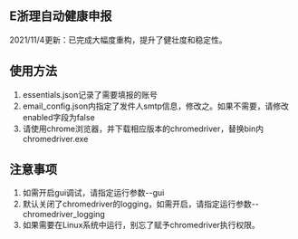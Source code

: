 ## E浙理自动健康申报
2021/11/4更新：已完成大幅度重构，提升了健壮度和稳定性。

## 使用方法
1. essentials.json记录了需要填报的账号
2. email_config.json内指定了发件人smtp信息，修改之。如果不需要，请修改enabled字段为false
3. 请使用chrome浏览器，并下载相应版本的chromedriver，替换bin内chromedriver.exe

## 注意事项
1. 如需开启gui调试，请指定运行参数--gui
2. 默认关闭了chromedriver的logging，如需开启，请指定运行参数--chromedriver_logging
3. 如果需要在Linux系统中运行，别忘了赋予chromedriver执行权限。